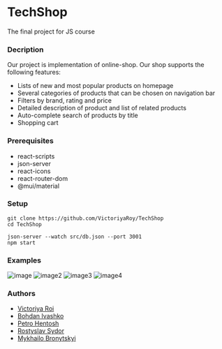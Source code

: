 # TechShop

The final project for JS course

### Decription
Our project is implementation of online-shop. Our shop supports the following features:
* Lists of new and most popular products on homepage
* Several categories of products that can be chosen on navigation bar
* Filters by brand, rating and price
* Detailed description of product and list of related products
* Auto-complete search of products by title
* Shopping cart

### Prerequisites
* react-scripts
* json-server
* react-icons
* react-router-dom
* @mui/material

### Setup
```
git clone https://github.com/VictoriyaRoy/TechShop
cd TechShop

json-server --watch src/db.json --port 3001
npm start
```

### Examples
![image](https://user-images.githubusercontent.com/44781809/172027996-32ac7366-c959-487e-8cad-8e068f677f13.png)
![image2](https://user-images.githubusercontent.com/44781809/172028126-500d78b1-4cb1-4bb6-ad7d-65b49f94d27b.png)
![image3](https://user-images.githubusercontent.com/44781809/172028189-9d3b293c-8bc6-4824-abaa-05320d0a0f39.png)
![image4](https://user-images.githubusercontent.com/44781809/172028230-0da0d49f-8a1a-49d4-9438-9b79250d8385.png)



### Authors
* [Victoriya Roi](https://github.com/VictoriyaRoy)
* [Bohdan Ivashko](https://github.com/bohdaholas)
* [Petro Hentosh](https://github.com/PHentosh)
* [Rostyslav Sydor](https://github.com/rostyslav-sydor)
* [Mykhailo Bronytskyi](https://github.com/MykhailoBronytskyi)
